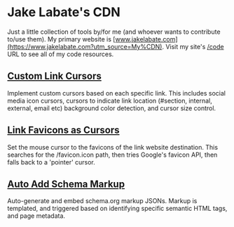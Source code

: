 # Jake Labate's CDN
Just a little collection of tools by/for me (and whoever wants to contribute to/use them). My primary website is [www.jakelabate.com](https://www.jakelabate.com?utm_source=My%CDN). Visit my site's [/code](https://www.jakelabate.com/code?utm_source=My%CDN) URL to see all of my code resources.
## [Custom Link Cursors](https://github.com/JakeLabate/CDN/tree/master/custom-link-cursors)
Implement custom cursors based on each specific link. This includes social media icon cursors, cursors to indicate link location (#section, internal, external, email etc) background color detection, and cursor size control.
## [Link Favicons as Cursors](https://github.com/JakeLabate/CDN/tree/master/link-favicons-as-cursors)
Set the mouse cursor to the favicons of the link website destination. This searches for the /favicon.icon path, then tries Google's favicon API, then falls back to a 'pointer' cursor.
## [Auto Add Schema Markup](https://github.com/JakeLabate/CDN/tree/master/auto-add-schema-markup)
Auto-generate and embed schema.org markup JSONs. Markup is templated, and triggered based on identifying specific semantic HTML tags, and page metadata.